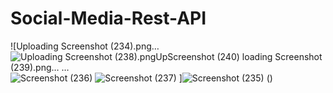 # Social-Media-Rest-API

![Uploading Screenshot (234).png…![Uploading Screenshot (238).png![Up![Screenshot (240)](https://user-images.githubusercontent.com/54627904/159476012-d2b1449b-9895-4264-9f54-51a577c75672.png)
loading Screenshot (239).png…]()
…]()
![Screenshot (236)](https://user-images.githubusercontent.com/54627904/159475995-0d64e255-e502-4409-bdfe-6b0a3754561b.png)
![Screenshot (237)](https://user-images.githubusercontent.com/54627904/159475999-a5bf71ce-c8b7-4985-8aba-576ded15e081.png)
]![Screenshot (235)](https://user-images.githubusercontent.com/54627904/159475988-a54f8a11-2c5d-4a1e-8849-cbfc368b9f0d.png)
()

